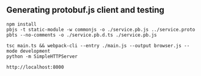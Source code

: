 ## Generating protobuf.js client and testing

    npm install
    pbjs -t static-module -w commonjs -o ./service.pb.js ../service.proto
    pbts --no-comments -o ./service.pb.d.ts ./service.pb.js
    
    tsc main.ts && webpack-cli --entry ./main.js --output browser.js --mode development
    python -m SimpleHTTPServer
    
    http://localhost:8000

